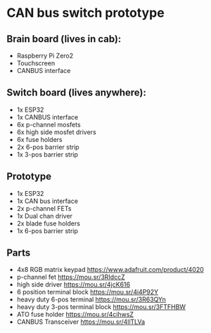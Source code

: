 # CAN bus switch prototype

## Brain board (lives in cab):
* Raspberry Pi Zero2
* Touchscreen
* CANBUS interface

## Switch board (lives anywhere):
* 1x ESP32
* 1x CANBUS interface
* 6x p-channel mosfets
* 6x high side mosfet drivers
* 6x fuse holders
* 2x 6-pos barrier strip
* 1x 3-pos barrier strip

## Prototype 
* 1x ESP32
* 1x CAN bus interface 
* 2x p-channel FETs 
* 1x Dual chan driver
* 2x blade fuse holders
* 1x 6-pos barrier strip 


## Parts
* 4x8 RGB matrix keypad https://www.adafruit.com/product/4020
* p-channel fet https://mou.sr/3RIdccZ
* high side driver https://mou.sr/4jcK616
* 6 position terminal block https://mou.sr/4i4P92Y
* heavy duty 6-pos terminal https://mou.sr/3R63QYn
* heavy duty 3-pos terminal block https://mou.sr/3FTFHBW
* ATO fuse holder https://mou.sr/4cihwsZ
* CANBUS Transceiver https://mou.sr/4llTLVa 